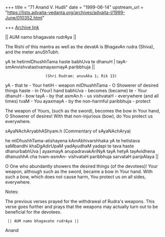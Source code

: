 +++
title = "71 Anand V. Hudli"
date = "1999-06-14"
upstream_url = "https://lists.advaita-vedanta.org/archives/advaita-l/1999-June/010352.html"

+++
[Archive link](https://lists.advaita-vedanta.org/archives/advaita-l/1999-June/010352.html)

|| AUM namo bhagavate rudrAya ||

  The Rishi of this mantra as well as the devatA is BhagavAn rudra (Shiva),
  and the meter anuShTubh.

  yA te hetirmIDhushhTama haste babhUva te dhanuH |
  tayA-smAnvishvatastvamayaxmayA paribbhuja      ||

                      (Shri Rudram: anuvAka 1; Rik 13)

  yA - that
  te - Your
  hetiH - weapon
  mIDhushhTama - O Showerer of desired things
  haste - in (Your) hand
  babhUva - becomes (became)
  te - Your
  dhanuH - bow
  tayA - by that
  asmAn.h - us
  vishvataH - everywhere (and all times)
  tvaM - You
  ayaxmayA - by the non-harmful
  paribbhuja - protect

  The weapon of Yours, (such as the sword), becomes the bow in Your
  hand, O Showerer of desires! With that non-injurious (bow), do You
  protect us everywhere.

  sAyaNAchAryabhAShyam.h   (Commentary of sAyaNAchArya)

  he mIDhushhTama-atishayena kAmAbhivarshhaka yA te hetistava saMbandhi
  khaDgAdirUpaM yadAyudhaM yadapi te tava haste dhanurbabhUva | ayaxmayA
  anupadravakAriNyA tayA hetyA tayAvidhena dhanushhA cha tvam-asmAn-
  vishvataH paribbhuja sarvataH paripAlaya ||

  O One who abundantly showers  the desired things (of the devotees)!
  Your weapon, although such as the sword, became a bow in Your hand.
  With such a bow, which does not cause harm, You protect us on all sides,
  everywhere.

  Notes:

 The previous verses prayed for the withdrawal of Rudra's weapons. This
 verse goes further and prays that the weapons may actually turn out to
 be beneficial for the devotees.


     || AUM namo bhagavate rudrAya ||

  Anand

